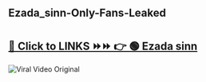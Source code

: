 
 ## Ezada_sinn-Only-Fans-Leaked

# <h2><a href="https://clipsfans.com/Ezada_sinn&ref=git">🔗 Click to LINKS ⏩⏩ 👉 🟢 Ezada sinn </a></h2>

<a href="https://clipsfans.com/Ezada_sinn&ref=git" rel="nofollow" data-target="animated-image.originalLink"><img src="https://i.ibb.co.com/xMMVF88/686577567.gif" alt="Viral Video Original" style="max-width: 100%; display: inline-block;" data-target="animated-image.originalImage"></a>
